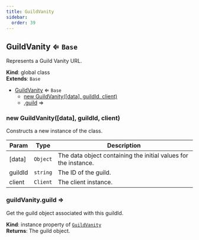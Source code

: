 ```yaml
---
title: GuildVanity
sidebar:
  order: 39
---
```




## GuildVanity ⇐ <code>Base</code>
Represents a Guild Vanity URL.

**Kind**: global class  
**Extends**: <code>Base</code>  

* [GuildVanity](#GuildVanity) ⇐ <code>Base</code>
    * [new GuildVanity([data], guildId, client)](#new_GuildVanity_new)
    * [.guild](#GuildVanity+guild) ⇒

<a name="new_GuildVanity_new"></a>

### new GuildVanity([data], guildId, client)
Constructs a new instance of the class.


| Param | Type | Description |
| --- | --- | --- |
| [data] | <code>Object</code> | The data object containing the initial values for the instance. |
| guildId | <code>string</code> | The ID of the guild. |
| client | <code>Client</code> | The client instance. |

<a name="GuildVanity+guild"></a>

### guildVanity.guild ⇒
Get the guild object associated with this guildId.

**Kind**: instance property of [<code>GuildVanity</code>](#GuildVanity)  
**Returns**: The guild object.  
